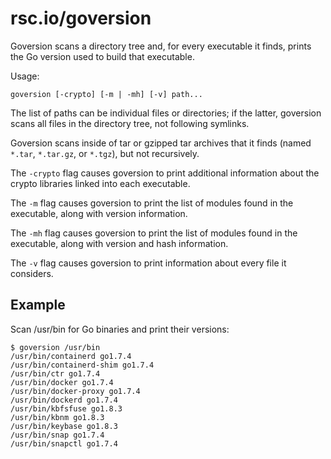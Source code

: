 # rsc.io/goversion

Goversion scans a directory tree and, for every executable it finds, prints
the Go version used to build that executable.

Usage:

    goversion [-crypto] [-m | -mh] [-v] path...

The list of paths can be individual files or directories; if the latter,
goversion scans all files in the directory tree, not following symlinks.

Goversion scans inside of tar or gzipped tar archives that it finds (named
`*.tar`, `*.tar.gz`, or `*.tgz`), but not recursively.

The `-crypto` flag causes goversion to print additional information about the
crypto libraries linked into each executable.

The `-m` flag causes goversion to print the list of modules
found in the executable, along with version information.

The `-mh` flag causes goversion to print the list of modules
found in the executable, along with version and hash information.

The `-v` flag causes goversion to print information about every file it
considers.

## Example

Scan /usr/bin for Go binaries and print their versions:

	$ goversion /usr/bin
	/usr/bin/containerd go1.7.4
	/usr/bin/containerd-shim go1.7.4
	/usr/bin/ctr go1.7.4
	/usr/bin/docker go1.7.4
	/usr/bin/docker-proxy go1.7.4
	/usr/bin/dockerd go1.7.4
	/usr/bin/kbfsfuse go1.8.3
	/usr/bin/kbnm go1.8.3
	/usr/bin/keybase go1.8.3
	/usr/bin/snap go1.7.4
	/usr/bin/snapctl go1.7.4
